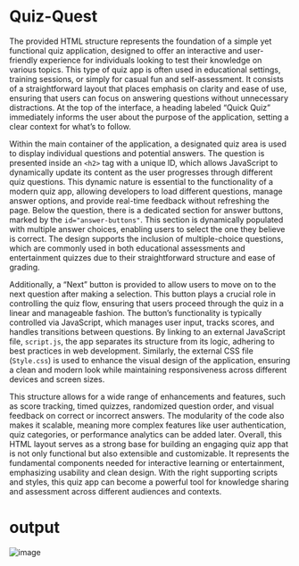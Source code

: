 # Quiz-Quest
The provided HTML structure represents the foundation of a simple yet functional quiz application, designed to offer an interactive and user-friendly experience for individuals looking to test their knowledge on various topics. This type of quiz app is often used in educational settings, training sessions, or simply for casual fun and self-assessment. It consists of a straightforward layout that places emphasis on clarity and ease of use, ensuring that users can focus on answering questions without unnecessary distractions. At the top of the interface, a heading labeled “Quick Quiz” immediately informs the user about the purpose of the application, setting a clear context for what’s to follow.

Within the main container of the application, a designated quiz area is used to display individual questions and potential answers. The question is presented inside an `<h2>` tag with a unique ID, which allows JavaScript to dynamically update its content as the user progresses through different quiz questions. This dynamic nature is essential to the functionality of a modern quiz app, allowing developers to load different questions, manage answer options, and provide real-time feedback without refreshing the page. Below the question, there is a dedicated section for answer buttons, marked by the `id="answer-buttons"`. This section is dynamically populated with multiple answer choices, enabling users to select the one they believe is correct. The design supports the inclusion of multiple-choice questions, which are commonly used in both educational assessments and entertainment quizzes due to their straightforward structure and ease of grading.

Additionally, a “Next” button is provided to allow users to move on to the next question after making a selection. This button plays a crucial role in controlling the quiz flow, ensuring that users proceed through the quiz in a linear and manageable fashion. The button’s functionality is typically controlled via JavaScript, which manages user input, tracks scores, and handles transitions between questions. By linking to an external JavaScript file, `script.js`, the app separates its structure from its logic, adhering to best practices in web development. Similarly, the external CSS file (`Style.css`) is used to enhance the visual design of the application, ensuring a clean and modern look while maintaining responsiveness across different devices and screen sizes.

This structure allows for a wide range of enhancements and features, such as score tracking, timed quizzes, randomized question order, and visual feedback on correct or incorrect answers. The modularity of the code also makes it scalable, meaning more complex features like user authentication, quiz categories, or performance analytics can be added later. Overall, this HTML layout serves as a strong base for building an engaging quiz app that is not only functional but also extensible and customizable. It represents the fundamental components needed for interactive learning or entertainment, emphasizing usability and clean design. With the right supporting scripts and styles, this quiz app can become a powerful tool for knowledge sharing and assessment across different audiences and contexts.
# output
![image](https://github.com/user-attachments/assets/5cd96a8f-b6f5-40c5-96f1-38b643d83715)
